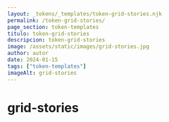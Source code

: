 ```yaml
---
layout: _tokens/_templates/token-grid-stories.njk
permalink: /token-grid-stories/
page_section: token-templates
titulo: token-grid-stories
descripcion: token-grid-stories
image: /assets/static/images/grid-stories.jpg
author: autor
date: 2024-01-15 
tags: ["token-templates"]
imageAlt: grid-stories
---
```

# grid-stories

